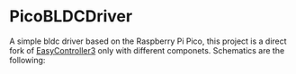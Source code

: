 # PicoBLDCDriver
A simple bldc driver based on the Raspberry Pi Pico, this project is a direct fork of [EasyController3]("https://github.com/pgrady3/EasyController3") only with different componets. Schematics are the following:
